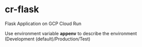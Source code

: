 # cr-flask
Flask Application on GCP Cloud Run

Use environment variable **appenv** to describe the environment (Development (default)/Production/Test)
